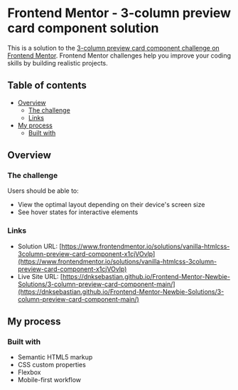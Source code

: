 # Frontend Mentor - 3-column preview card component solution

This is a solution to the [3-column preview card component challenge on Frontend Mentor](https://www.frontendmentor.io/challenges/3column-preview-card-component-pH92eAR2-). Frontend Mentor challenges help you improve your coding skills by building realistic projects. 

## Table of contents

- [Overview](#overview)
  - [The challenge](#the-challenge)
  - [Links](#links)
- [My process](#my-process)
  - [Built with](#built-with)
 

## Overview

### The challenge

Users should be able to:

- View the optimal layout depending on their device's screen size
- See hover states for interactive elements


### Links

- Solution URL: [https://www.frontendmentor.io/solutions/vanilla-htmlcss-3column-preview-card-component-x1cjVOvlp](https://www.frontendmentor.io/solutions/vanilla-htmlcss-3column-preview-card-component-x1cjVOvlp)
- Live Site URL: [https://dnksebastian.github.io/Frontend-Mentor-Newbie-Solutions/3-column-preview-card-component-main/](https://dnksebastian.github.io/Frontend-Mentor-Newbie-Solutions/3-column-preview-card-component-main/)

## My process

### Built with

- Semantic HTML5 markup
- CSS custom properties
- Flexbox
- Mobile-first workflow